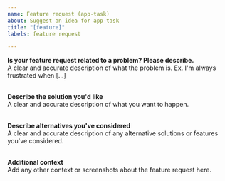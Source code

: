 ```yaml
---
name: Feature request (app-task)
about: Suggest an idea for app-task
title: "[feature]"
labels: feature request

---
```


**Is your feature request related to a problem? Please describe.**\
A clear and accurate description of what the problem is. Ex. I'm always frustrated when [...]

\
**Describe the solution you'd like**\
A clear and accurate description of what you want to happen.

\
**Describe alternatives you've considered**\
A clear and accurate description of any alternative solutions or features you've considered.

\
**Additional context**\
Add any other context or screenshots about the feature request here.
